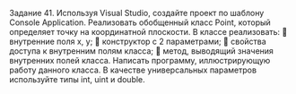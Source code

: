 Задание 41. Используя Visual Studio, создайте проект по шаблону Console Application.
Реализовать обобщенный класс Point, который определяет точку на координатной плоскости. В классе реализовать:
	внутренние поля x, y;
	конструктор с 2 параметрами;
	свойства доступа к внутренним полям класса;
	метод, выводящий значения внутренних полей класса.
Написать программу, иллюстрирующую работу данного класса. В качестве универсальных параметров используйте типы int, uint  и double.
